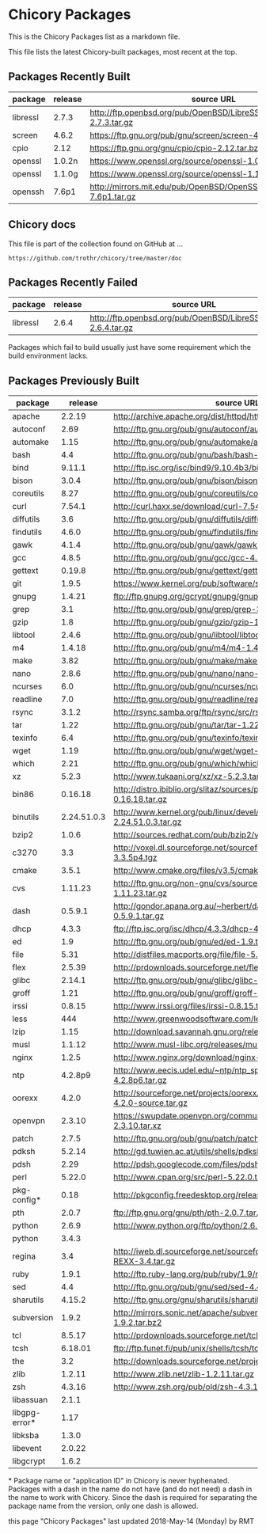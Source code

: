 # Chicory Packages

This is the Chicory Packages list as a markdown file.

This file lists the latest Chicory-built packages,
most recent at the top.

## Packages Recently Built

| package       | release   | source URL                                                                | source signing key |
| ------------- | --------- | ------------------------------------------------------------------------- | ------------------ |
| libressl      | 2.7.3     | http://ftp.openbsd.org/pub/OpenBSD/LibreSSL/libressl-2.7.3.tar.gz         | 0x663af51bd5e4d8d5 |
| screen        | 4.6.2     | https://ftp.gnu.org/pub/gnu/screen/screen-4.6.2.tar.gz                    | 0xb708a383c53ef3a4 |
| cpio          | 2.12      | https://ftp.gnu.org/gnu/cpio/cpio-2.12.tar.bz2                            | 0x3602b07f55d0c732 |
| openssl       | 1.0.2n    | https://www.openssl.org/source/openssl-1.0.2n.tar.gz                      | 0xd9c4d26d0e604491 |
| openssl       | 1.1.0g    | https://www.openssl.org/source/openssl-1.1.0g.tar.gz                      | 0xd9c4d26d0e604491 |
| openssh       | 7.6p1     | http://mirrors.mit.edu/pub/OpenBSD/OpenSSH/portable/openssh-7.6p1.tar.gz  | 0xd3e5f56b6d920d30 |

## Chicory docs

This file is part of the collection found on GitHub at ...

    https://github.com/trothr/chicory/tree/master/doc

## Packages Recently Failed

| package       | release   | source URL                                                                | source signing key |
| ------------- | --------- | ------------------------------------------------------------------------- | ------------------ |
| libressl      | 2.6.4     | http://ftp.openbsd.org/pub/OpenBSD/LibreSSL/libressl-2.6.4.tar.gz         | 0x663af51bd5e4d8d5 |

Packages which fail to build usually just have some requirement
which the build environment lacks.


## Packages Previously Built

| package       | release   | source URL                                                                | source signing key |
| ------------- | --------- | ------------------------------------------------------------------------- | ------------------ |
| apache        | 2.2.19    | http://archive.apache.org/dist/httpd/httpd-2.2.19.tar.gz                  | 0xa348b9847f7214a7 |
| autoconf      | 2.69      | http://ftp.gnu.org/pub/gnu/autoconf/autoconf-2.69.tar.gz                  | 0xa7a16b4a2527436a |
| automake      | 1.15      | http://ftp.gnu.org/pub/gnu/automake/automake-1.15.tar.gz                  | 0x60f906016e407573 |
| bash          | 4.4       | http://ftp.gnu.org/pub/gnu/bash/bash-4.4.tar.gz                           | 0xbb5869f064ea74ab |
| bind          | 9.11.1    | http://ftp.isc.org/isc/bind9/9.10.4b3/bind-9.10.4b3.tar.gz                | 0x6fa6ebc9911a4c02 |
| bison         | 3.0.4     | http://ftp.gnu.org/pub/gnu/bison/bison-3.0.4.tar.gz                       | 0x0ddcaa3278d5264e |
| coreutils     | 8.27      | http://ftp.gnu.org/pub/gnu/coreutils/coreutils-8.27.tar.xz                | 0xdf6fd971306037d9 |
| curl          | 7.54.1    | http://curl.haxx.se/download/curl-7.54.1.tar.gz                           | 0x78e11c6b279d5c91 |
| diffutils     | 3.6       | http://ftp.gnu.org/pub/gnu/diffutils/diffutils-3.6.tar.xz                 | 0x7fd9fccb000beeee |
| findutils     | 4.6.0     | http://ftp.gnu.org/pub/gnu/findutils/findutils-4.6.0.tar.gz               | 0xa15b725964a95ee5 |
| gawk          | 4.1.4     | http://ftp.gnu.org/pub/gnu/gawk/gawk-4.1.4.tar.gz                         | 0xdf597815937ec0d2 |
| gcc           | 4.8.5     | http://ftp.gnu.org/pub/gnu/gcc/gcc-4.8.5/gcc-4.8.5.tar.bz2                | 0x3ab00996fc26a641 |
| gettext       | 0.19.8    | http://ftp.gnu.org/pub/gnu/gettext/gettext-0.19.8.tar.gz                  | 0xd605848ed7e69871 |
| git           | 1.9.5     | https://www.kernel.org/pub/software/scm/git/git-1.9.5.tar.xz              | 0xb0b5e88696afe6cb |
| gnupg         | 1.4.21    | ftp://ftp.gnupg.org/gcrypt/gnupg/gnupg-1.4.21.tar.gz                      | 0x249b39d24f25e3b6 |
| grep          | 3.1       | http://ftp.gnu.org/pub/gnu/grep/grep-3.1.tar.xz                           | 0x7fd9fccb000beeee |
| gzip          | 1.8       | http://ftp.gnu.org/pub/gnu/gzip/gzip-1.8.tar.gz                           | 0x7fd9fccb000beeee |
| libtool       | 2.4.6     | http://ftp.gnu.org/pub/gnu/libtool/libtool-2.4.6.tar.gz                   | 0x151308092983d606 |
| m4            | 1.4.18    | http://ftp.gnu.org/pub/gnu/m4/m4-1.4.18.tar.gz                            | 0x151308092983d606 |
| make          | 3.82      | http://ftp.gnu.org/pub/gnu/make/make-3.82.tar.gz                          | 0x96b047156338b6d4 |
| nano          | 2.8.6     | http://ftp.gnu.org/pub/gnu/nano/nano-2.8.6.tar.gz                         | 0xbcb356df91009fa7 |
| ncurses       | 6.0       | http://ftp.gnu.org/pub/gnu/ncurses/ncurses-6.0.tar.gz                     | 0x702353e0f7e48edb |
| readline      | 7.0       | http://ftp.gnu.org/pub/gnu/readline/readline-7.0.tar.gz                   | 0xbb5869f064ea74ab |
| rsync         | 3.1.2     | http://rsync.samba.org/ftp/rsync/src/rsync-3.1.2.tar.gz                   | 0x6c859fb14b96a8c5 |
| tar           | 1.22      | http://ftp.gnu.org/pub/gnu/tar/tar-1.22.tar.gz                            | 0x3602b07f55d0c732 |
| texinfo       | 6.4       | http://ftp.gnu.org/pub/gnu/texinfo/texinfo-6.4.tar.gz                     | 0xddbc579dab37fba9 |
| wget          | 1.19      | http://ftp.gnu.org/pub/gnu/wget/wget-1.19.tar.gz                          | 0x263d6df2e163e1ea |
| which         | 2.21      | http://ftp.gnu.org/pub/gnu/which/which-2.21.tar.gz                        | 0x6fd2c61d624acad5 |
| xz            | 5.2.3     | http://www.tukaani.org/xz/xz-5.2.3.tar.gz                                 | 0x38ee757d69184620 |
| bin86         | 0.16.18   | http://distro.ibiblio.org/slitaz/sources/packages-stable/b/bin86-0.16.18.tar.gz |              |
| binutils      | 2.24.51.0.3 | http://www.kernel.org/pub/linux/devel/binutils/binutils-2.24.51.0.3.tar.gz |                 |
| bzip2         | 1.0.6     | http://sources.redhat.com/pub/bzip2/v106/bzip2-1.0.6.tar.gz               |                    |
| c3270         | 3.3       | http://voxel.dl.sourceforge.net/sourceforge/x3270/c3270-3.3.5p4.tgz       |                    |
| cmake         | 3.5.1     | http://www.cmake.org/files/v3.5/cmake-3.5.1.tar.gz                        |                    |
| cvs           | 1.11.23   | http://ftp.gnu.org/non-gnu/cvs/source/stable/1.11.23/cvs-1.11.23.tar.gz   |                    |
| dash          | 0.5.9.1   | http://gondor.apana.org.au/~herbert/dash/files/dash-0.5.9.1.tar.gz        |                    |
| dhcp          | 4.3.3     | ftp://ftp.isc.org/isc/dhcp/4.3.3/dhcp-4.3.3.tar.gz                        |                    |
| ed            | 1.9       | http://ftp.gnu.org/pub/gnu/ed/ed-1.9.tar.gz                               |                    |
| file          | 5.31      | http://distfiles.macports.org/file/file-5.31.tar.gz                       |                    |
| flex          | 2.5.39    | http://prdownloads.sourceforge.net/flex/flex-2.5.39.tar.gz                |                    |
| glibc         | 2.14.1    | http://ftp.gnu.org/pub/gnu/glibc/glibc-2.14.1.tar.gz                      |                    |
| groff         | 1.21      | http://ftp.gnu.org/pub/gnu/groff/groff-1.21.tar.gz                        |                    |
| irssi         | 0.8.15    | http://www.irssi.org/files/irssi-0.8.15.tar.gz                            |                    |
| less          | 444       | http://www.greenwoodsoftware.com/less/less-444.tar.gz                     |                    |
| lzip          | 1.15      | http://download.savannah.gnu.org/releases/lzip/lzip-1.15.tar.gz           |                    |
| musl          | 1.1.12    | http://www.musl-libc.org/releases/musl-1.1.12.tar.gz                      |                    |
| nginx         | 1.2.5     | http://www.nginx.org/download/nginx-1.2.5.tar.gz                          |                    |
| ntp           | 4.2.8p9   | http://www.eecis.udel.edu/~ntp/ntp_spool/ntp4/ntp-4.2/ntp-4.2.8p6.tar.gz  |                    |
| oorexx        | 4.2.0     | http://sourceforge.net/projects/oorexx/files/oorexx/4.1.0/ooRexx-4.2.0-source.tar.gz |         |
| openvpn       | 2.3.10    | https://swupdate.openvpn.org/community/releases/openvpn-2.3.10.tar.xz     |                    |
| patch         | 2.7.5     | http://ftp.gnu.org/pub/gnu/patch/patch-2.7.5.tar.gz                       |                    |
| pdksh         | 5.2.14    | http://gd.tuwien.ac.at/utils/shells/pdksh/pdksh-5.2.14.tar.gz             |                    |
| pdsh          | 2.29      | http://pdsh.googlecode.com/files/pdsh-2.29.tar.bz2                        |                    |
| perl          | 5.22.0    | http://www.cpan.org/src/perl-5.22.0.tar.gz                                |                    |
| pkg-config*   | 0.18      | http://pkgconfig.freedesktop.org/releases/pkg-config-0.18.tar.gz          |                    |
| pth           | 2.0.7     | ftp://ftp.gnu.org/gnu/pth/pth-2.0.7.tar.gz                                |                    |
| python        | 2.6.9     | http://www.python.org/ftp/python/2.6.9/Python-2.6.9.tar.xz                |                    |
| python        | 3.4.3     |                                                                           |                    |
| regina        | 3.4       | http://iweb.dl.sourceforge.net/sourceforge/regina-rexx/Regina-REXX-3.4.tar.gz |                |
| ruby          | 1.9.1     | http://ftp.ruby-lang.org/pub/ruby/1.9/ruby-1.9.1-p243.tar.gz              |                    |
| sed           | 4.4       | http://ftp.gnu.org/pub/gnu/sed/sed-4.4.tar.gz                             |                    |
| sharutils     | 4.15.2    | http://ftp.gnu.org/gnu/sharutils/sharutils-4.15.2.tar.gz                  |                    |
| subversion    | 1.9.2     | http://mirrors.sonic.net/apache/subversion/subversion-1.9.2.tar.bz2       |                    |
| tcl           | 8.5.17    | http://prdownloads.sourceforge.net/tcl/tcl8.5.17-src.tar.gz               |                    |
| tcsh          | 6.18.01   | ftp://ftp.funet.fi/pub/unix/shells/tcsh/tcsh-6.18.01.tar.gz               |                    |
| the           | 3.2       | http://downloads.sourceforge.net/project/the/THE-3.2..tar.gz              |                    |
| zlib          | 1.2.11    | http://www.zlib.net/zlib-1.2.11.tar.gz                                    |                    |
| zsh           | 4.3.16    | http://www.zsh.org/pub/old/zsh-4.3.16.tar.gz                              |                    |
| libassuan     | 2.1.1     |                                                                           |                    |
| libgpg-error* | 1.17      |                                                                           |                    |
| libksba       | 1.3.0     |                                                                           |                    |
| libevent      | 2.0.22    |                                                                           |                    |
| libgcrypt     | 1.6.2     |                                                                           |                    |

\* Package name or "application ID" in Chicory is never hyphenated.
Packages with a dash in the name do not have (and do not need)
a dash in the name to work with Chicory. Since the dash is required for
separating the package name from the version, only one dash is allowed.


this page "Chicory Packages" last updated 2018-May-14 (Monday) by RMT


